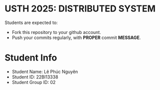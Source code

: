 USTH 2025: DISTRIBUTED SYSTEM
=====================================================

Students are expected to:
* Fork this repository to your github account.
* Push your commits regularly, with **PROPER** commit **MESSAGE**.


Student Info
=========================

* Student Name: Lê Phúc Nguyên
* Student ID: 22BI13338
* Student Group ID: 02
